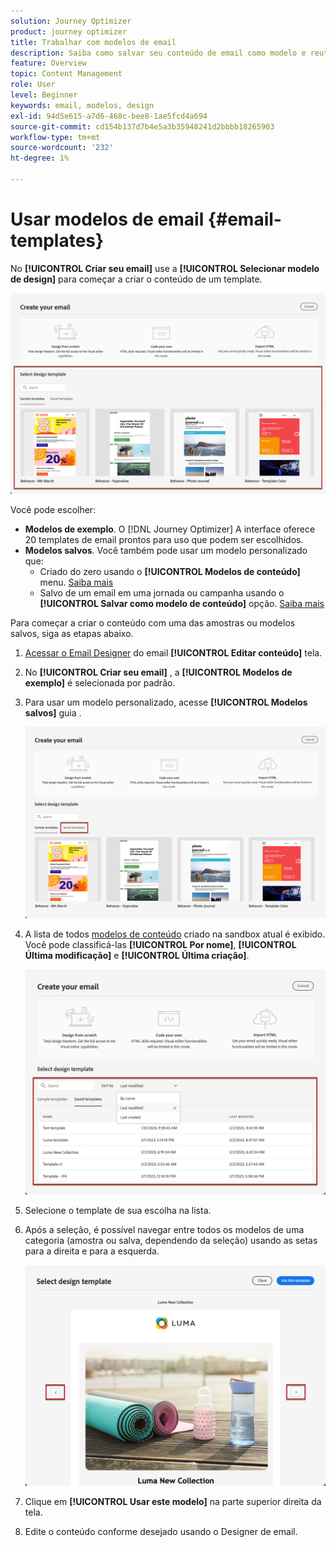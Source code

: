 ```yaml
---
solution: Journey Optimizer
product: journey optimizer
title: Trabalhar com modelos de email
description: Saiba como salvar seu conteúdo de email como modelo e reutilizá-lo no Journey Optimizer
feature: Overview
topic: Content Management
role: User
level: Beginner
keywords: email, modelos, design
exl-id: 94d5e615-a7d6-468c-bee8-1ae5fcd4a694
source-git-commit: cd154b137d7b4e5a3b35948241d2bbbb18265903
workflow-type: tm+mt
source-wordcount: '232'
ht-degree: 1%

---
```


# Usar modelos de email {#email-templates}

No **[!UICONTROL Criar seu email]** use a **[!UICONTROL Selecionar modelo de design]** para começar a criar o conteúdo de um template.

![](assets/email_designer-templates.png)

Você pode escolher:
* **Modelos de exemplo**. O [!DNL Journey Optimizer] A interface oferece 20 templates de email prontos para uso que podem ser escolhidos.
* **Modelos salvos**. Você também pode usar um modelo personalizado que:
   * Criado do zero usando o **[!UICONTROL Modelos de conteúdo]** menu. [Saiba mais](content-templates.md#create-template-from-scratch)
   * Salvo de um email em uma jornada ou campanha usando o **[!UICONTROL Salvar como modelo de conteúdo]** opção. [Saiba mais](content-templates.md#save-as-template)

Para começar a criar o conteúdo com uma das amostras ou modelos salvos, siga as etapas abaixo.

1. [Acessar o Email Designer](get-started-email-design.md) do email **[!UICONTROL Editar conteúdo]** tela.

1. No **[!UICONTROL Criar seu email]** , a **[!UICONTROL Modelos de exemplo]** é selecionada por padrão.

1. Para usar um modelo personalizado, acesse **[!UICONTROL Modelos salvos]** guia .

   ![](assets/email_designer-saved-templates-tab.png)

1. A lista de todos [modelos de conteúdo](content-templates.md#create-content-templates) criado na sandbox atual é exibido. Você pode classificá-las **[!UICONTROL Por nome]**, **[!UICONTROL Última modificação]** e **[!UICONTROL Última criação]**.

   ![](assets/email_designer-saved-templates-filter.png)

1. Selecione o template de sua escolha na lista.

1. Após a seleção, é possível navegar entre todos os modelos de uma categoria (amostra ou salva, dependendo da seleção) usando as setas para a direita e para a esquerda.

   ![](assets/email_designer-saved-templates-navigate.png)

1. Clique em **[!UICONTROL Usar este modelo]** na parte superior direita da tela.

1. Edite o conteúdo conforme desejado usando o Designer de email.
